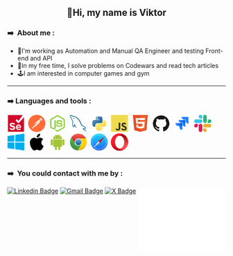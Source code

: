  ## <div align="center"> 👋Hi, my name is Viktor 
 ### ➡️ &nbsp;About me :
 - 🐞I'm working as Automation and Manual QA Engineer and testing Front-end and API
 - 🎢In my free time, I solve problems on Codewars and read tech articles
 - 🕹️I am interested in computer games and gym
---
### ➡️&nbsp;Languages and tools :
<div>
<img src="https://github.com/BuhaiovVik/BuhaiovVik/blob/main/icons/selenium-original.svg" title="SeleniumWebDriver" alt="SeleniumWebDriver" width="40" height="40"/>&nbsp;
  <img src="https://github.com/BuhaiovVik/BuhaiovVik/blob/main/icons/postman-original.png" title="Postman" alt="Postman" width="40" height="40"/>&nbsp; 
 <img src="https://github.com/BuhaiovVik/BuhaiovVik/blob/main/icons/nodejs-original.svg" title="NodeJSgle" alt="NodeJS" width="40" height="40"/>&nbsp; 
 <img src="https://github.com/BuhaiovVik/BuhaiovVik/blob/main/icons/mysql-original.svg" title="MySQL" alt="MySQL" width="40" height="40"/>&nbsp; 
<img src="https://github.com/BuhaiovVik/BuhaiovVik/blob/main/icons/python-original.svg" title="Python" alt="Python" width="40" height="40"/>&nbsp; 
  <img src="https://github.com/BuhaiovVik/BuhaiovVik/blob/main/icons/javascript-original.svg" title="JavaScript" alt="JavaScript" width="40" height="40"/>&nbsp;
  <img src="https://github.com/BuhaiovVik/BuhaiovVik/blob/main/icons/html5-original.svg" title="HTML5" alt="HTML5" width="40" height="40"/>&nbsp; 
<img src="https://github.com/BuhaiovVik/BuhaiovVik/blob/main/icons/github-original.svg" title="GitHub" alt="GitHub" width="40" height="40"/>&nbsp;
  <img src="https://github.com/BuhaiovVik/BuhaiovVik/blob/main/icons/jira-original.svg" title="Jira" alt="Jira" width="40" height="40"/>&nbsp;
<img src="https://github.com/BuhaiovVik/BuhaiovVik/blob/main/icons/slack-original.svg" title="Slack" alt="Slack" width="40" height="40"/>&nbsp;
<img src="https://github.com/BuhaiovVik/BuhaiovVik/blob/main/icons/windows8-original.svg" title="Windows" alt="Windows" width="40" height="40"/>&nbsp;
<img src="https://github.com/BuhaiovVik/BuhaiovVik/blob/main/icons/apple-original.svg" title="Apple" alt="Apple" width="40" height="40"/>&nbsp;
  <img src="https://github.com/BuhaiovVik/BuhaiovVik/blob/main/icons/android-original.svg" title="Android" alt="Android" width="40" height="40"/>&nbsp;
<img src="https://github.com/BuhaiovVik/BuhaiovVik/blob/main/icons/chrome-original.svg" title="Chrome" alt="Chrome" width="40" height="40"/>&nbsp;
<img src="https://github.com/BuhaiovVik/BuhaiovVik/blob/main/icons/safari-original.svg" title="Safari" alt="Safari" width="40" height="40"/>&nbsp;
<img src="https://github.com/BuhaiovVik/BuhaiovVik/blob/main/icons/opera-original.svg" title="Opera" alt="Opera" width="40" height="40"/>&nbsp;
</div>

---
### ➡️ &nbsp;You could contact with me by :
[![Linkedin Badge](https://img.shields.io/badge/-ViktorBuhaiov-blue?style=flat&logo=Linkedin&logoColor=white)](https://www.linkedin.com/in/viktor-buhaiov//)
[![Gmail Badge](https://img.shields.io/badge/-buhaiov.vik-red?style=flat&logo=Gmail&logoColor=white)](href://mailto:buhaiov.vik@gmail.com)
[![X Badge](https://img.shields.io/badge/-@ViktorBuhaiov-black?style=flat&logo=X&logoColor=white)](https://twitter.com/ViktorBuhaiov)
<img align='right' src='https://github.com/BuhaiovVik/BuhaiovVik/blob/main/icons/animation.gif' width='200"'>
